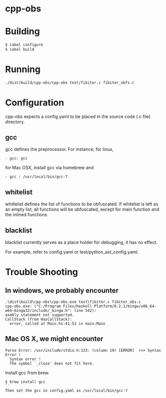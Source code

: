 # cpp-obs
# Building 
```bash
$ cabal configure
$ cabal build
```
# Running
```bash
./dist/build/cpp-obs/cpp-obs test/fibiter.c fibiter_obfs.c
```
# Configuration
cpp-obs expects a config.yaml to be placed in the source code (.c file) directory. 
## gcc 
gcc defines the preprocessor. For instance, for linux, 
```
- gcc: gcc
```
for Mac OSX, install gcc via homebrew and
```
- gcc : /usr/local/bin/gcc-7
```
## whitelist 
whitlelist defines the list of functions to be obfuscated. If whitelist is left as an empty list, all functions will be obfuscated, except for main function and the inlined functions. 
## blacklist
blacklist currently serves as a place holder for debugging, it has no effect.

For example, refer to config.yaml or test/python_ast_config.yaml. 
# Trouble Shooting
## In windows, we probably encounter 
```
.\dist\build\cpp-obs\cpp-obs.exe test\fibiter.c fibiter_obs.c
cpp-obs.exe: ("C:/Program Files/Haskell Platform/8.2.1/mingw/x86_64-w64-mingw32/include/_mingw.h": line 542):
asmbly statement not supported.
CallStack (from HasCallStack):
  error, called at Main.hs:41:51 in main:Main
```
## Mac OS X, we might encounter
```
Parse Error: /usr/include/stdio.h:133: (column 19) [ERROR]  >>> Syntax Error !
  Syntax error !
  The symbol `_close' does not fit here.
```
Install gcc from brew.
```
$ brew install gcc 
``
Then set the gcc in config.yaml as /usr/local/bin/gcc-7
